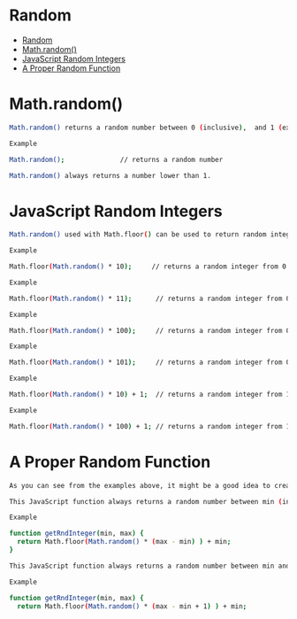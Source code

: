 # Random

- [Random](#random)
- [Math.random()](#mathrandom)
- [JavaScript Random Integers](#javascript-random-integers)
- [A Proper Random Function](#a-proper-random-function)

# Math.random()

```bash
Math.random() returns a random number between 0 (inclusive),  and 1 (exclusive):

Example

Math.random();              // returns a random number

Math.random() always returns a number lower than 1.
```

# JavaScript Random Integers

```bash
Math.random() used with Math.floor() can be used to return random integers.

Example

Math.floor(Math.random() * 10);     // returns a random integer from 0 to 9

Example

Math.floor(Math.random() * 11);      // returns a random integer from 0 to 10

Example

Math.floor(Math.random() * 100);     // returns a random integer from 0 to 99

Example

Math.floor(Math.random() * 101);     // returns a random integer from 0 to 100

Example

Math.floor(Math.random() * 10) + 1;  // returns a random integer from 1 to 10

Example

Math.floor(Math.random() * 100) + 1; // returns a random integer from 1 to 100
``` 

# A Proper Random Function

```bash
As you can see from the examples above, it might be a good idea to create a proper random function to use for all random integer purposes.

This JavaScript function always returns a random number between min (included) and max (excluded):

Example

function getRndInteger(min, max) {
  return Math.floor(Math.random() * (max - min) ) + min;
}

This JavaScript function always returns a random number between min and max (both included):

Example

function getRndInteger(min, max) {
  return Math.floor(Math.random() * (max - min + 1) ) + min;